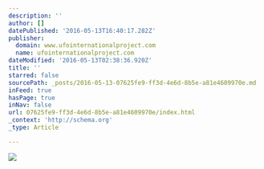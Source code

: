 ```yaml
---
description: ''
author: []
datePublished: '2016-05-13T16:40:17.282Z'
publisher:
  domain: www.ufointernationalproject.com
  name: ufointernationalproject.com
dateModified: '2016-05-13T02:38:36.920Z'
title: ''
starred: false
sourcePath: _posts/2016-05-13-07625fe9-ff3d-4e6d-8b5e-a81e4609970e.md
inFeed: true
hasPage: true
inNav: false
url: 07625fe9-ff3d-4e6d-8b5e-a81e4609970e/index.html
_context: 'http://schema.org'
_type: Article

---
```

![](http://www.ufointernationalproject.com/wp-content/uploads/2015/10/A117.jpg)